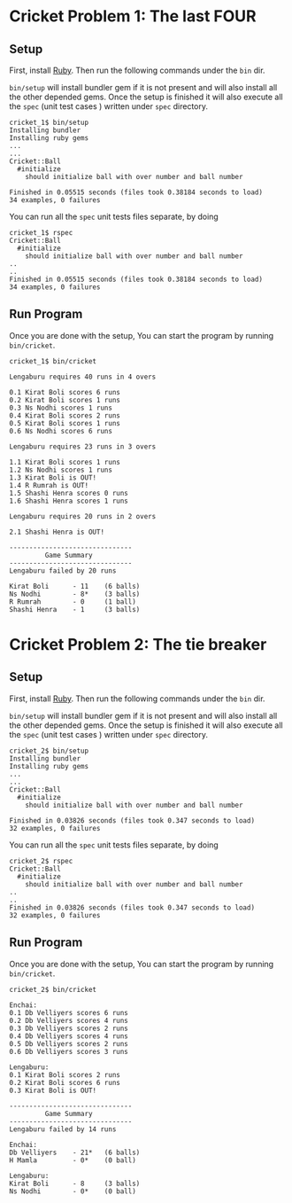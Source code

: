 # Cricket Problem 1: The last FOUR


## Setup

First, install [Ruby](https://www.ruby-lang.org/en/documentation/installation/). Then run the following commands under the `bin` dir.

`bin/setup` will install bundler gem if it is not present and will also install all the other depended gems. 
Once the setup is finished it will also execute all the `spec` (unit test cases ) written under `spec` directory.

```
cricket_1$ bin/setup 
Installing bundler
Installing ruby gems
...
...
Cricket::Ball
  #initialize
    should initialize ball with over number and ball number

Finished in 0.05515 seconds (files took 0.38184 seconds to load)
34 examples, 0 failures
```

You can run all the `spec` unit tests files separate, by doing

```
cricket_1$ rspec
Cricket::Ball
  #initialize
    should initialize ball with over number and ball number
..
..
Finished in 0.05515 seconds (files took 0.38184 seconds to load)
34 examples, 0 failures
``` 


## Run Program

Once you are done with the setup, You can start the program by running `bin/cricket`. 

```
cricket_1$ bin/cricket 

Lengaburu requires 40 runs in 4 overs

0.1 Kirat Boli scores 6 runs
0.2 Kirat Boli scores 1 runs
0.3 Ns Nodhi scores 1 runs
0.4 Kirat Boli scores 2 runs
0.5 Kirat Boli scores 1 runs
0.6 Ns Nodhi scores 6 runs

Lengaburu requires 23 runs in 3 overs

1.1 Kirat Boli scores 1 runs
1.2 Ns Nodhi scores 1 runs
1.3 Kirat Boli is OUT!
1.4 R Rumrah is OUT!
1.5 Shashi Henra scores 0 runs
1.6 Shashi Henra scores 1 runs

Lengaburu requires 20 runs in 2 overs

2.1 Shashi Henra is OUT!

-------------------------------
         Game Summary
-------------------------------
Lengaburu failed by 20 runs

Kirat Boli		- 11 	(6 balls)
Ns Nodhi		- 8* 	(3 balls)
R Rumrah		- 0 	(1 ball)
Shashi Henra	- 1 	(3 balls)
```

# Cricket Problem 2: The tie breaker


## Setup

First, install [Ruby](https://www.ruby-lang.org/en/documentation/installation/). Then run the following commands under the `bin` dir.

`bin/setup` will install bundler gem if it is not present and will also install all the other depended gems. 
Once the setup is finished it will also execute all the `spec` (unit test cases ) written under `spec` directory.

```
cricket_2$ bin/setup 
Installing bundler
Installing ruby gems
...
...
Cricket::Ball
  #initialize
    should initialize ball with over number and ball number

Finished in 0.03826 seconds (files took 0.347 seconds to load)
32 examples, 0 failures
```

You can run all the `spec` unit tests files separate, by doing

```
cricket_2$ rspec
Cricket::Ball
  #initialize
    should initialize ball with over number and ball number
..
..
Finished in 0.03826 seconds (files took 0.347 seconds to load)
32 examples, 0 failures
``` 


## Run Program

Once you are done with the setup, You can start the program by running `bin/cricket`. 

```
cricket_2$ bin/cricket 

Enchai:
0.1 Db Velliyers scores 6 runs
0.2 Db Velliyers scores 4 runs
0.3 Db Velliyers scores 2 runs
0.4 Db Velliyers scores 4 runs
0.5 Db Velliyers scores 2 runs
0.6 Db Velliyers scores 3 runs

Lengaburu:
0.1 Kirat Boli scores 2 runs
0.2 Kirat Boli scores 6 runs
0.3 Kirat Boli is OUT!

-------------------------------
         Game Summary
-------------------------------
Lengaburu failed by 14 runs

Enchai:
Db Velliyers 	- 21* 	(6 balls)
H Mamla 	 	- 0* 	(0 ball)

Lengaburu:
Kirat Boli 	 	- 8 	(3 balls)
Ns Nodhi 	 	- 0* 	(0 ball)
```


